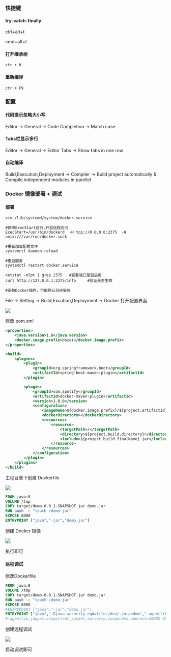 ### 快捷键

#### try-catch-finally

ctrl+alt+t

cmd+alt+t

#### 打开继承树

```shell
ctr + H 
```

#### 重新编译

```shell
ctr + F9
```





### 配置

#### 代码提示忽略大小写

Editor -> General -> Code Completion -> Match case

#### Tabs栏显示多行

Editor -> General -> Editor Tabs -> Show tabs in one row

#### 自动编译

Build,Execution,Deployment -> Compiler -> Build project automatically & Compile independent modules in parellel

### Docker 镜像部署 + 调试

#### 部署

```shell
vim /lib/systemd/system/docker.service	

#修改ExecStart这行,开启远程访问
ExecStart=/usr/bin/dockerd  -H tcp://0.0.0.0:2375  -H unix:///var/run/docker.sock

#重新加载配置文件
systemctl daemon-reload

#重启服务
systemctl restart docker.service 

netstat -nlpt | grep 2375	#查看端口是否启用
curl http://127.0.0.1:2375/info		#验证是否生效

#安装Docker插件，可能默认已经安装

```

File -> Setting -> Build,Excution,Deployment -> Docker 打开配置界面

![](C:/gitee/collect/imgs/docker1.png)

修改 pom.xml

```xml
<properties>
    <java.version>1.8</java.version>
    <docker.image.prefix>bozai</docker.image.prefix>
</properties>

<build>
    <plugins>
        <plugin>
            <groupId>org.springframework.boot</groupId>
            <artifactId>spring-boot-maven-plugin</artifactId>
        </plugin>

        <plugin>
            <groupId>com.spotify</groupId>
            <artifactId>docker-maven-plugin</artifactId>
            <version>1.0.0</version>
            <configuration>
                <imageName>${docker.image.prefix}/${project.artifactId}</imageName>
                <dockerDirectory></dockerDirectory>
                <resources>
                    <resource>
                        <targetPath>/</targetPath>
                        <directory>${project.build.directory}</directory>
                        <include>${project.build.finalName}.jar</include>
                    </resource>
                </resources>
            </configuration>
        </plugin>
    </plugins>
</build>
```

工程目录下创建 Dockerfile

![](C:/gitee/collect/imgs/docker2.png)

```dockerfile
FROM java:8
VOLUME /tmp
COPY target/demo-0.0.1-SNAPSHOT.jar demo.jar
RUN bash -c "touch /demo.jar"
EXPOSE 8080
ENTRYPOINT ["java","-jar","demo.jar"]
```

创建 Docker 镜像

![](C:/gitee/collect/imgs/docker3.png)

执行即可

#### 远程调试

修改Dockerfile

```dockerfile
FROM java:8
VOLUME /tmp
COPY target/demo-0.0.1-SNAPSHOT.jar demo.jar
RUN bash -c "touch /demo.jar"
EXPOSE 8080
#ENTRYPOINT ["java","-jar","demo.jar"]
ENTRYPOINT ["java","-Djava.security.egd=file:/dev/./urandom","-agentlib:jdwp=transport=dt_socket,server=y,suspend=n,address=10002","-jar","demo.jar"]
#-agentlib:jdwp=transport=dt_socket,server=y,suspend=n,address=10002 这行是用于远程调试使用的，让其远程程序需要支持调试的jvm参数配置。
```

创建远程调试

![](C:/gitee/collect/imgs/docker4.png)

启动调试即可

